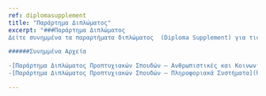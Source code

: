 ```yaml
---
ref: diplomasupplement
title: "Παράρτημα Διπλώματος"
excerpt: "###Παράρτημα Διπλώματος
Δείτε συνημμένα τα παραρτήματα διπλώματος  (Diploma Supplement) για τις 2 κατευθύνσεις του Προγράμματος Προπτυχιακών Σπουδών.

######Συνημμένα Αρχεία

-[Παράρτημα Διπλώματος Προπτυχιακών Σπουδών – Ανθρωπιστικές και Κοινωνικές Επιστήμες](http://corfu.ionio.gr/depts/di/wp-content/uploads/2015/02/Diploma_supplement_BSc.HUM.pdf)
-[Παράρτημα Διπλώματος Προπτυχιακών Σπουδών – Πληροφοριακά Συστήματα](http://corfu.ionio.gr/depts/di/wp-content/uploads/2015/02/Diploma.supplement_BSc.IS.pdf)"

---
```

